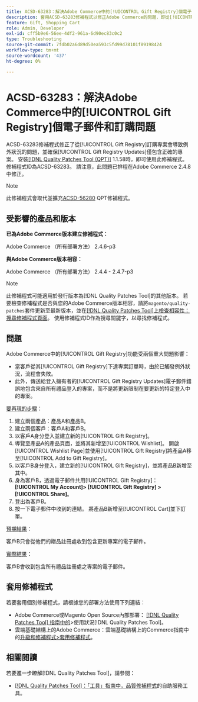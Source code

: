 ```yaml
---
title: ACSD-63283：解決Adobe Commerce中的[!UICONTROL Gift Registry]個電子郵件和訂購問題
description: 套用ACSD-63283修補程式以修正Adobe Commerce的問題，即從[!UICONTROL Gift Registry]訂購專案會導致例外狀況，並確保[!UICONTROL Gift Registry Updates]僅包含正確專案。
feature: Gift, Shopping Cart
role: Admin, Developer
exl-id: cff5b9e6-56ee-4df2-961a-6d90ec83c0c2
type: Troubleshooting
source-git-commit: 7fdb02a6d89d50ea593c5fd99d78101f89198424
workflow-type: tm+mt
source-wordcount: '437'
ht-degree: 0%

---
```


# ACSD-63283：解決Adobe Commerce中的[!UICONTROL Gift Registry]個電子郵件和訂購問題

ACSD-63283修補程式修正了從[!UICONTROL Gift Registry]訂購專案會導致例外狀況的問題，並確保[!UICONTROL Gift Registry Updates]僅包含正確的專案。 安裝[[!DNL Quality Patches Tool (QPT)]](/help/tools/quality-patches-tool/quality-patches-tool-to-self-serve-quality-patches.md) 1.1.58時，即可使用此修補程式。 修補程式ID為ACSD-63283。 請注意，此問題已排程在Adobe Commerce 2.4.8中修正。

>[!NOTE]
>此修補程式會取代並擴充[ACSD-56280](https://experienceleague.adobe.com/en/docs/commerce-operations/tools/quality-patches-tool/patches-available-in-qpt/v1-1-44/acsd-56280-gift-registry-purchases-are-not-completed) QPT修補程式。

## 受影響的產品和版本

**已為Adobe Commerce版本建立修補程式：**

Adobe Commerce （所有部署方法） 2.4.6-p3

**與Adobe Commerce版本相容：**

Adobe Commerce （所有部署方法） 2.4.4 - 2.4.7-p3

>[!NOTE]
>
>此修補程式可能適用於發行版本為[!DNL Quality Patches Tool]的其他版本。 若要檢查修補程式是否與您的Adobe Commerce版本相容，請將`magento/quality-patches`套件更新至最新版本，並在[[!DNL Quality Patches Tool]上檢查相容性：搜尋修補程式頁面](https://experienceleague.adobe.com/tools/commerce-quality-patches/index.html)。 使用修補程式ID作為搜尋關鍵字，以尋找修補程式。

## 問題

Adobe Commerce中的[!UICONTROL Gift Registry]功能受兩個重大問題影響：

* 當客戶從其[!UICONTROL Gift Registry]下達專案訂單時，由於已觸發例外狀況，流程會失敗。
* 此外，傳送給登入擁有者的[!UICONTROL Gift Registry Updates]電子郵件錯誤地包含來自所有禮品登入的專案，而不是將更新限制在要更新的特定登入中的專案。

<u>要再現的步驟</u>：

1. 建立兩個產品：產品A和產品B。
1. 建立兩個客戶：客戶A和客戶B。
1. 以客戶A身分登入並建立新的[!UICONTROL Gift Registry]。
1. 導覽至產品A的產品頁面，並將其新增至[!UICONTROL Wishlist]。 開啟[!UICONTROL Wishlist Page]並使用[!UICONTROL Gift Registry]將產品A移至[!UICONTROL Add to Gift Registry]。
1. 以客戶B身分登入，建立新的[!UICONTROL Gift Registry]，並將產品B新增至其中。
1. 身為客戶B，透過電子郵件共用[!UICONTROL Gift Registry]： **[!UICONTROL My Account]> [!UICONTROL Gift Registry] >[!UICONTROL Share]**。
1. 登出為客戶B。
1. 按一下電子郵件中收到的連結。 將產品B新增至[!UICONTROL Cart]並下訂單。

<u>預期結果</u>：

客戶B只會從他們的贈品註冊處收到包含更新專案的電子郵件。

<u>實際結果</u>：

客戶B會收到包含所有禮品註冊處之專案的電子郵件。

## 套用修補程式

若要套用個別修補程式，請根據您的部署方法使用下列連結：

* Adobe Commerce或Magento Open Source內部部署： [[!DNL Quality Patches Tool] 指南中的](/help/tools/quality-patches-tool/usage.md)>使用狀況[!DNL Quality Patches Tool]。
* 雲端基礎結構上的Adobe Commerce：雲端基礎結構上的Commerce指南中的[升級和修補程式>套用修補程式](https://experienceleague.adobe.com/docs/commerce-cloud-service/user-guide/develop/upgrade/apply-patches.html)。


## 相關閱讀

若要進一步瞭解[!DNL Quality Patches Tool]，請參閱：

* [[!DNL Quality Patches Tool]：「工具」指南中，品質修補程式](/help/tools/quality-patches-tool/quality-patches-tool-to-self-serve-quality-patches.md)的自助服務工具。
